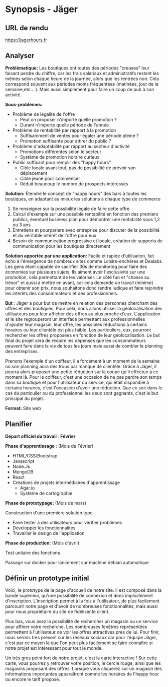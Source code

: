 # Synopsis - Jäger

## URL de rendu

https://jagerhours.fr

## Analyser

**Problématique:** Les boutiques ont toutes des périodes &quot;creuses&quot; leur faisant perdre du chiffre, car les frais salariaux et administratifs restent les mêmes selon chaque heure de la journée, alors que les rentrées non. Cela correspond souvent aux périodes moins fréquentées (matinées, jour de la semaine,etc… ). Mais aussi simplement pour faire un coup de pub à son activité.

**Sous-problèmes:**

- Problème de légalité de l&#39;offre
  - Peut on proposer n&#39;importe quelle promotion ?
  - Durant n&#39;importe quelle période de l&#39;année
- Problème de rentabilité par rapport à la promotion
  - Suffisamment de ventes pour égaler une période pleine ?
  - Promotion suffisante pour attirer du public ?
- Problème d&#39;adaptabilité par rapport au secteur d&#39;activité
  - Promotions différentes selon le secteur
  - Système de promotion horaire curieux
- Public suffisant pour remplir des &quot;happy hours&quot;
  - Cible locale avant tout, pas de possibilité de prévoir son déplacement
  - Cible jeune pour commencer
  - Réduit beaucoup le nombre de prospects intéressés

**Solution:** Étendre le concept de &quot;happy hours&quot; des bars à toutes les boutiques, en adaptant au mieux les solutions à chaque type de commerce

1. Se renseigner sur la possibilité légale de faire cette offre
2. Calcul d&#39;exemple sur une possible rentabilité en fonction des premiers publics, éventuel business plan pour démontrer une rentabilité sous 1,2 ou 3 ans
3. Entretiens et pourparlers avec entreprise pour discuter de la possibilité et du véritable intérêt de l&#39;offre pour eux
4. Besoin de communication progressive et locale, création de supports de communication pour les boutiques directement

**Solution apportée par une application:** Facile et rapide d&#39;utilisation, fait écho à l&#39;émergence de nombreux sites comme Loisirs-enchères et Dealabs. Les gens étant capable de sacrifier 30s de monitoring pour faire des économies sur plusieurs sujets. Ils aiment avoir l&#39;exclusivité sur une promotion, cela permettant de les valoriser. Le côté fun et &quot;chasse au trésor&quot; et aussi à mettre en avant, car cela demande un travail (minime) pour obtenir son prix, nous souhaitons donc rendre ludique et faire rejoindre les intérêts des consommateurs et des professionnels.

**But** : Jäger a pour but de mettre en relation des personnes cherchant des offres et des boutiques. Pour cela, nous allons utiliser la géolocalisation des utilisateurs pour leur afficher des offres au plus proche d&#39;eux. L&#39;application et le site regrouperont un interface permettant aux professionnelles d&#39;ajouter leur magasin, leur offre, les possibles réductions à certains horaires ou leur clientèle est plus faible. Les particuliers, eux, pourront rechercher les offres proposées en fonction de leur géolocalisation. Le but final du projet sera de réduire les dépenses que les consommateurs peuvent faire dans la vie de tous les jours mais aussi de combler le planning des entreprises.

Prenons l&#39;exemple d&#39;un coiffeur, il a forcément à un moment de la semaine où son planning aura des trous par manque de clientèle. Grâce à Jäger, il pourra alors proposer une petite réduction sur la coupe qu&#39;il effectue à ce moment là. Pour le coiffeur, c&#39;est une occasion de ne pas perdre son temps dans sa boutique et pour l&#39;utilisateur du service, qui était disponible à certains horaires, c&#39;est l&#39;occasion d&#39;avoir une réduction. Que ce soit dans le cas du particulier ou du professionnel les deux sont gagnants, c&#39;est le but principal du projet.

**Format:** Site web

## Planifier

**Départ officiel du travail** : **Février**

**Phase d&#39;apprentissage** : (Mois de Février)

- HTML/CSS/Bootstrap
- Javascript
- Node.Js
- MongoDB
- React
- Créations de projets intermédiaires d&#39;apprentissage
  - Agar.io
  - Système de cartographie

**Phase de prototypage:** (Mois de mars)

Construction d&#39;une première solution type

- Faire tester à des utilisateurs pour vérifier problèmes
- Développer les fonctionnalités
- Travailler le design de l&#39;application

**Phase de production:** (Mois d&#39;avril)

Test unitaire des fonctions

Passage sur docker pour lancement sur machine debian automatique

## Définir un prototype initial

Voici, le prototype de la page d&#39;accueil de notre site. Il est composé dans la bande supérieur, qu&#39;une possibilité de connexion et donc implicitement d&#39;inscription. L&#39;inscription permet à la fois à l&#39;utilisateur, de plus facilement parcourir notre page et d&#39;avoir de nombreuses fonctionnalités, mais aussi pour nous propriétaire du site de fidéliser le client.

Plus bas, vous avez la possibilité de rechercher un magasin ou un service pour affiner votre recherche. Les nombreuses fenêtres représentées permettent à l&#39;utilisateur de voir les offres attractives près de lui. Pour finir, nous serons très présent sur les réseaux sociaux car pour l&#39;équipe Jäger, c&#39;est par ce moyen là que l&#39;on peut plus facilement se faire connaître si notre projet est intéressant pour tout le monde.

Un très gros point fort de notre projet, c&#39;est la carte interactive ! Sur cette carte, vous pourrez y retrouver votre position, le cercle rouge, ainsi que les magasins proposant des offres. Lorsque vous cliquerez sur un magasin des informations importantes apparaîtront comme les horaires de l&#39;happy hour ou encore le tarif proposé.